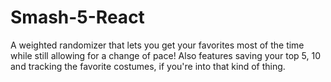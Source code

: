 # Smash-5-React
A weighted randomizer that lets you get your favorites most of the time while still allowing for a change of pace!
Also features saving your top 5, 10 and tracking the favorite costumes, if you're into that kind of thing.
